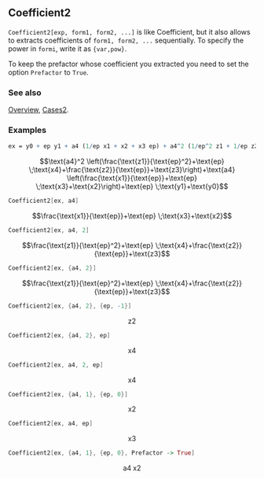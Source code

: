 ## Coefficient2

`Coefficient2[exp, form1, form2, ...]` is like Coefficient, but it also allows to extracts coefficients  of `form1, form2, ...` sequentially. To specify the power in `formi`, write it as `{var,pow}`.

To keep the prefactor whose coefficient you extracted you need to set the option `Prefactor` to `True`.

### See also

[Overview](Extra/FeynCalc.md), [Cases2](Cases2.md).

### Examples

```mathematica
ex = y0 + ep y1 + a4 (1/ep x1 + x2 + x3 ep) + a4^2 (1/ep^2 z1 + 1/ep z2 + z3 + x4 ep)
```

$$\text{a4}^2 \left(\frac{\text{z1}}{\text{ep}^2}+\text{ep} \;\text{x4}+\frac{\text{z2}}{\text{ep}}+\text{z3}\right)+\text{a4} \left(\frac{\text{x1}}{\text{ep}}+\text{ep} \;\text{x3}+\text{x2}\right)+\text{ep} \;\text{y1}+\text{y0}$$

```mathematica
Coefficient2[ex, a4]
```

$$\frac{\text{x1}}{\text{ep}}+\text{ep} \;\text{x3}+\text{x2}$$

```mathematica
Coefficient2[ex, a4, 2]
```

$$\frac{\text{z1}}{\text{ep}^2}+\text{ep} \;\text{x4}+\frac{\text{z2}}{\text{ep}}+\text{z3}$$

```mathematica
Coefficient2[ex, {a4, 2}]
```

$$\frac{\text{z1}}{\text{ep}^2}+\text{ep} \;\text{x4}+\frac{\text{z2}}{\text{ep}}+\text{z3}$$

```mathematica
Coefficient2[ex, {a4, 2}, {ep, -1}]
```

$$\text{z2}$$

```mathematica
Coefficient2[ex, {a4, 2}, ep]
```

$$\text{x4}$$

```mathematica
Coefficient2[ex, a4, 2, ep]
```

$$\text{x4}$$

```mathematica
Coefficient2[ex, {a4, 1}, {ep, 0}]
```

$$\text{x2}$$

```mathematica
Coefficient2[ex, a4, ep]
```

$$\text{x3}$$

```mathematica
Coefficient2[ex, {a4, 1}, {ep, 0}, Prefactor -> True]
```

$$\text{a4} \;\text{x2}$$